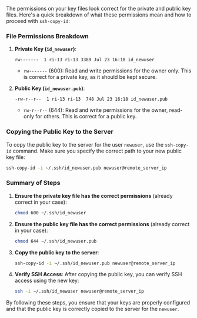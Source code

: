 The permissions on your key files look correct for the private and public key files. Here's a quick breakdown of what these permissions mean and how to proceed with `ssh-copy-id`:

### File Permissions Breakdown

1. **Private Key (`id_newuser`)**:
   ```
   rw-------  1 ri-13 ri-13 3389 Jul 23 16:18 id_newuser
   ```
   - `rw-------` (600): Read and write permissions for the owner only. This is correct for a private key, as it should be kept secure.

2. **Public Key (`id_newuser.pub`)**:
   ```
   -rw-r--r--  1 ri-13 ri-13  748 Jul 23 16:18 id_newuser.pub
   ```
   - `rw-r--r--` (644): Read and write permissions for the owner, read-only for others. This is correct for a public key.

### Copying the Public Key to the Server

To copy the public key to the server for the user `newuser`, use the `ssh-copy-id` command. Make sure you specify the correct path to your new public key file:

```sh
ssh-copy-id -i ~/.ssh/id_newuser.pub newuser@remote_server_ip
```

### Summary of Steps

1. **Ensure the private key file has the correct permissions** (already correct in your case):
   ```sh
   chmod 600 ~/.ssh/id_newuser
   ```

2. **Ensure the public key file has the correct permissions** (already correct in your case):
   ```sh
   chmod 644 ~/.ssh/id_newuser.pub
   ```

3. **Copy the public key to the server**:
   ```sh
   ssh-copy-id -i ~/.ssh/id_newuser.pub newuser@remote_server_ip
   ```

4. **Verify SSH Access**:
   After copying the public key, you can verify SSH access using the new key:
   ```sh
   ssh -i ~/.ssh/id_newuser newuser@remote_server_ip
   ```

By following these steps, you ensure that your keys are properly configured and that the public key is correctly copied to the server for the `newuser`.